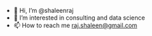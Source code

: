 - 👋 Hi, I’m @shaleenraj
- 👀 I’m interested in consulting and data science
- 📫 How to reach me raj.shaleen@gmail.com

<!---
shaleenraj/shaleenraj is a ✨ special ✨ repository because its `README.md` (this file) appears on your GitHub profile.
You can click the Preview link to take a look at your changes.
--->
